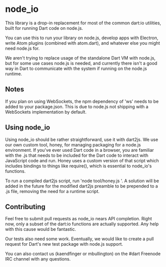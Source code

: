 # node_io

This library is a drop-in replacement for most of the common dart:io utilities, built for running Dart code on node.js.

You can use this to run your library on node.js, develop apps with Electron, write Atom plugins (combined with atom.dart), and
whatever else you might need node.js for.

We aren't trying to replace usage of the standalone Dart VM with node.js, but for some use cases node.js is needed, and currently
there isn't a good way in Dart to communicate with the system if running on the node.js runtime.

## Notes

If you plan on using WebSockets, the npm dependency of 'ws' needs to be added to your package.json. This is due to node.js not
shipping with a WebSockets implementation by default.

## Using node_io

Using node_io should be rather straightforward, use it with dart2js. We use our own custom tool, honey, for managing packaging
for a node.js environment. If you've ever used Dart code in a browser, you are familiar with the .js that needs to be included
for the Dart code to interact with JavaScript code and run. Honey uses a custom version of that script which includes bindings
to things like require(), which is essential to node_io's functions.

To run a compiled dart2js script, run 'node tool/honey.js <file>'. A solution will be added in the future for the modified
dart2js preamble to be prepended to a .js file, removing the need for a runtime script.

## Contributing

Feel free to submit pull requests as node_io nears API completion. Right now, only a subset of the dart:io functions are actually
supported. Any help with this cause would be fantastic.

Our tests also need some work. Eventually, we would like to create a pull request for Dart's new test package with node.js support.

You can also contact us (kaendfinger or mbullington) on the #dart Freenode IRC channel with any questions.